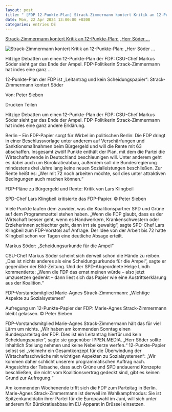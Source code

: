 ```yaml
---
layout: post
title: " [FDP 12-Punkte-Plan] Strack-Zimmermann kontert Kritik an 12-Punkte-Plan: „Herr Söder ..."
date: Mon, 22 Apr 2024 13:00:00 +0200
categories: entries DE
---
```

[Strack-Zimmermann kontert Kritik an 12-Punkte-Plan: „Herr Söder ...](https://www.kreiszeitung.de/politik/strack-zimmermann-fdp-plan-papier-markus-soeder-ampel-klingbeil-zr-93026216.html)

![Strack-Zimmermann kontert Kritik an 12-Punkte-Plan: „Herr Söder ...](https://www.kreiszeitung.de/assets/images/34/396/34396102-fdp-politikerin-marie-agnes-strack-zimmermann-3Kfe.jpg)

Hitzige Debatten um einen 12-Punkte-Plan der FDP: CSU-Chef Markus Söder sieht gar das Ende der Ampel. FDP-Politikerin Strack-Zimmermann hat indes eine ganz ...

12-Punkte-Plan der FDP ist „Leitantrag und kein Scheidungspapier“: Strack-Zimmermann kontert Söder

Von: Peter Sieben

Drucken Teilen

Hitzige Debatten um einen 12-Punkte-Plan der FDP: CSU-Chef Markus Söder sieht gar das Ende der Ampel. FDP-Politikerin Strack-Zimmermann hat indes eine ganz andere Erklärung.

Berlin – Ein FDP-Papier sorgt für Wirbel im politischen Berlin: Die FDP dringt in einer Beschlussvorlage unter anderem auf Verschärfungen und Sanktionsmaßnahmen beim Bürgergeld und will die Rente mit 63 abschaffen. Insgesamt zwölf Punkte enthält der Plan, mit dem die Partei die Wirtschaftswende in Deutschland beschleunigen will. Unter anderem geht es dabei auch um Bürokratieabbau, außerdem soll die Bundesregierung mindestens drei Jahre lang keine neuen Sozialleistungen beschließen. Zur Rente heißt es: „Wer mit 72 noch arbeiten möchte, soll dies unter attraktiven Bedingungen auch machen können.“

FDP-Pläne zu Bürgergeld und Rente: Kritik von Lars Klingbeil

SPD-Chef Lars Klingbeil kritisierte das FDP-Papier. © Peter Sieben

Viele Punkte laufen dem zuwider, was die Koalitionspartner SPD und Grüne auf dem Programmzettel stehen haben. „Wenn die FDP glaubt, dass es der Wirtschaft besser geht, wenn es Handwerkern, Krankenschwestern oder Erzieherinnen schlechter geht, dann irrt sie gewaltig“, sagte SPD-Chef Lars Klingbeil zum FDP-Vorstoß auf Anfrage. Der Idee von der Arbeit bis 72 hatte Klingbeil schon vor Tagen eine deutliche Absage erteilt.

Markus Söder: „Scheidungsurkunde für die Ampel“

CSU-Chef Markus Söder scheint sich derweil schon die Hände zu reiben. „Das ist nichts anderes als eine Scheidungsurkunde für die Ampel“, sagte er gegenüber der Bild-Zeitung. Und der SPD-Abgeordnete Helge Lindh kommentierte: „Wenn die FDP das ernst meinen würde – also jetzt umzusetzen gedenkt – dann liest sich das Papier wie eine Austrittserklärung aus der Koalition.“

FDP-Vorstandsmitglied Marie-Agnes Strack-Zimmermann: „Wichtige Aspekte zu Sozialsystemen“

Aufregung um 12-Punkte-Papier der FDP: Marie-Agnes Strack-Zimmermann bleibt gelassen. © Peter Sieben

FDP-Vorstandsmitglied Marie-Agnes Strack-Zimmermann hält das für viel Lärm um nichts. „Wir haben am kommenden Sonntag einen Bundesparteitag der FDP. Dies ist ein Leitantrag hierfür und kein Scheidungspapier“, sagte sie gegenüber IPPEN.MEDIA. „Herr Söder sollte inhaltlich Stellung nehmen und keine Nebelkerze werfen.“ 12-Punkte-Papier selbst sei „vielmehr ein Gesamtkonzept für die Überwindung der Wirtschaftsschwäche mit wichtigen Aspekten zu Sozialsystemen“: „Wir kommen daher schlicht unserem programmatischen Auftrag nach. Angesichts der Tatsache, dass auch Grüne und SPD andauernd Konzepte beschließen, die nicht vom Koalitionsvertrag gedeckt sind, gibt es keinen Grund zur Aufregung.“

Am kommenden Wochenende trifft sich die FDP zum Parteitag in Berlin. Marie-Agnes Strack-Zimmermann ist derweil im Wahlkampfmodus: Sie ist Spitzenkandidatin ihrer Partei für die Europawahl im Juni, will sich unter anderem für Bürokratieabbau im EU-Apparat in Brüssel einsetzen.

